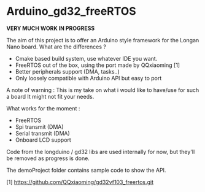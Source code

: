  # Arduino_gd32_freeRTOS

**VERY MUCH WORK IN PROGRESS**

The aim of this project is to offer an Arduino style framework for the Longan Nano board.
What are the differences ?  
* Cmake based build system, use whatever IDE you want.
* FreeRTOS out of the box, using the port made by QQxiaoming [1]
* Better peripherals support (DMA, tasks..)
* Only loosely compatible with Arduino API but easy to port

A note of warning : This is my take on what i would like to have/use for such a board
It might not fit your needs.

What works for the moment :
 * FreeRTOS
 * Spi transmit (DMA)
 * Serial transmit (DMA)
 * Onboard LCD support


Code from the longduino / gd32 libs are used internally for now, but they'll be removed as progress is done.

The demoProject folder contains sample code to show the API.

[1] https://github.com/QQxiaoming/gd32vf103_freertos.git

